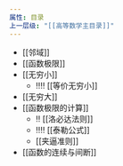 ```yaml
---
属性: 目录
上一层级: "[[高等数学主目录]]"
---
```


- [[邻域]]
- [[函数极限]]
- [[无穷小]]
	- ‼️‼️ [[等价无穷小]]
- [[无穷大]]
- [[函数极限的计算]]
	- ‼️ [[洛必达法则]]
	- ‼️‼️ [[泰勒公式]]
	- [[夹逼准则]]
- [[函数的连续与间断]]